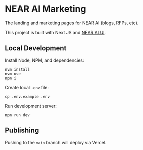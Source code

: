 # NEAR AI Marketing

The landing and marketing pages for NEAR AI (blogs, RFPs, etc).

This project is built with Next JS and [NEAR AI UI](https://github.com/nearai/ui).

## Local Development

Install Node, NPM, and dependencies:

```shell
nvm install
nvm use
npm i
```

Create local `.env` file:

```shell
cp .env.example .env
```

Run development server:

```shell
npm run dev
```

## Publishing

Pushing to the `main` branch will deploy via Vercel.
